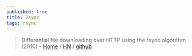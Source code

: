 ```yaml
---
published: true
title: Zsync
tags: rsync
---
```

> Differential file downloading over HTTP using the rsync algorithm (2010) - [Home](http://zsync.moria.org.uk/) / [HN](https://news.ycombinator.com/item?id=27569146) / [github](https://github.com/cph6/zsync)

